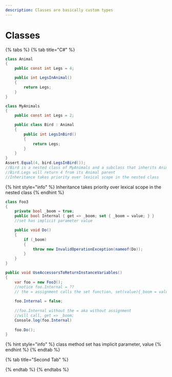 ```yaml
---
description: Classes are basically custom types
---
```


# Classes



{% tabs %}
{% tab title="C\#" %}




```csharp
class Animal
{
    public const int Legs = 4;

    public int LegsInAnimal()
    {
        return Legs;
    }
}

class MyAnimals
{
    public const int Legs = 2;

    public class Bird : Animal
    {
        public int LegsInBird()
        {
            return Legs;
        }
    }
}
Assert.Equal(4, bird.LegsInBird());
//Bird is a nested class of MyAnimals and a subclass that inherits Animal
//Bird.Legs will return 4 from its Animal parent
//Inheritance takes priority over lexical scope in the nested class
```

{% hint style="info" %}
Inheritance takes priority over lexical scope in the nested class
{% endhint %}

```csharp
class Foo3
{
    private bool _boom = true;
    public bool Internal { get => _boom; set { _boom = value; } }
    //set has implicit parameter value

    public void Do()
    {
        if (_boom)
        {
            throw new InvalidOperationException(nameof(Do));
        }
    }
}

public void UseAccessorsToReturnInstanceVariables()
{
    var foo = new Foo3();
    //notice foo.Internal = ??
    // the = assignment calls the set function, set(value){_boom = value}
    
    foo.Internal = false;
    
    //foo.Internal without the = aka without assignment 
    //will call, get => _boom;  
    Console.log(foo.Internal)
    
    foo.Do();
}

```

{% hint style="info" %}
class method set  has implicit parameter, value 
{% endhint %}
{% endtab %}

{% tab title="Second Tab" %}

{% endtab %}
{% endtabs %}



